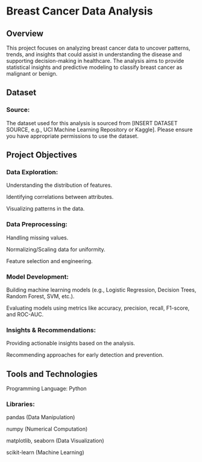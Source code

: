 # Breast Cancer Data Analysis

## Overview

This project focuses on analyzing breast cancer data to uncover patterns, trends, and insights that could assist in understanding the disease and supporting decision-making in healthcare. The analysis aims to provide statistical insights and predictive modeling to classify breast cancer as malignant or benign.

## Dataset

### Source:
The dataset used for this analysis is sourced from [INSERT DATASET SOURCE, e.g., UCI Machine Learning Repository or Kaggle]. Please ensure you have appropriate permissions to use the dataset.

## Project Objectives

### Data Exploration:

Understanding the distribution of features.

Identifying correlations between attributes.

Visualizing patterns in the data.

### Data Preprocessing:

Handling missing values.

Normalizing/Scaling data for uniformity.

Feature selection and engineering.

### Model Development:

Building machine learning models (e.g., Logistic Regression, Decision Trees, Random Forest, SVM, etc.).

Evaluating models using metrics like accuracy, precision, recall, F1-score, and ROC-AUC.

### Insights & Recommendations:

Providing actionable insights based on the analysis.

Recommending approaches for early detection and prevention.

## Tools and Technologies

Programming Language: Python

### Libraries:

pandas (Data Manipulation)

numpy (Numerical Computation)

matplotlib, seaborn (Data Visualization)

scikit-learn (Machine Learning)

